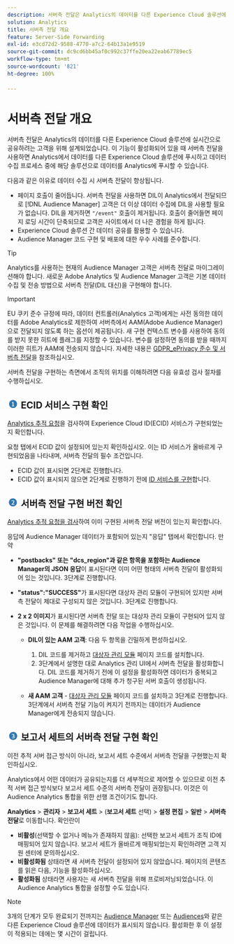 ```yaml
---
description: 서버측 전달은 Analytics의 데이터를 다른 Experience Cloud 솔루션에 실시간으로 공유하려는 고객을 위해 설계되었습니다. 이 기능이 활성화되어 있을 때 서버측 전달을 사용하면 Analytics에서 데이터를 다른 Experience Cloud 솔루션에 푸시하고 데이터 수집 프로세스 중에 해당 솔루션으로 데이터를 Analytics에 푸시할 수 있습니다.
solution: Analytics
title: 서버측 전달 개요
feature: Server-Side Forwarding
exl-id: e3cd72d2-9588-4770-a7c2-64b13a1e9519
source-git-commit: dc9cd6bb45af0c992c37ffe20ea22eab67789ec5
workflow-type: tm+mt
source-wordcount: '821'
ht-degree: 100%

---
```


# 서버측 전달 개요

서버측 전달은 Analytics의 데이터를 다른 Experience Cloud 솔루션에 실시간으로 공유하려는 고객을 위해 설계되었습니다. 이 기능이 활성화되어 있을 때 서버측 전달을 사용하면 Analytics에서 데이터를 다른 Experience Cloud 솔루션에 푸시하고 데이터 수집 프로세스 중에 해당 솔루션으로 데이터를 Analytics에 푸시할 수 있습니다.

다음과 같은 이유로 데이터 수집 시 서버측 전달이 향상됩니다.

* 페이지 호출이 줄어듭니다. 서버측 전달을 사용하면 DIL이 Analytics에서 전달되므로 [!DNL Audience Manager] 고객은 더 이상 데이터 수집에 DIL을 사용할 필요가 없습니다. DIL을 제거하면 `"/event"` 호출이 제거됩니다. 호출이 줄어들면 페이지 로딩 시간이 단축되므로 고객은 사이트에서 더 나은 경험을 하게 됩니다.
* Experience Cloud 솔루션 간 데이터 공유를 활용할 수 있습니다.
* Audience Manager 코드 구현 및 배포에 대한 우수 사례를 준수합니다.

>[!TIP]
>
>Analytics를 사용하는 현재의 Audience Manager 고객은 서버측 전달로 마이그레이션해야 합니다. 새로운 Adobe Analytics 및 Audience Manager 고객은 기본 데이터 수집 및 전송 방법으로 서버측 전달(DIL 대신)을 구현해야 합니다.

>[!IMPORTANT]
>EU 쿠키 준수 규정에 따라, 데이터 컨트롤러(Analytics 고객)에게는 사전 동의한 데이터를 Adobe Analytics로 제한하여 서버측에서 AAM(Adobe Audience Manager)으로 전달되지 않도록 하는 옵션이 제공됩니다. 새 구현 컨텍스트 변수를 사용하여 동의를 받지 못한 히트에 플래그를 지정할 수 있습니다. 변수를 설정하면 동의를 받을 때까지 이러한 히트가 AAM에 전송되지 않습니다. 자세한 내용은 [GDPR_ePrivacy 준수 및 서버측 전달](/help/admin/admin/c-manage-report-suites/c-edit-report-suites/general/c-server-side-forwarding/ssf-gdpr.md)을 참조하십시오.

서버측 전달을 구현하는 측면에서 조직의 위치를 이해하려면 다음 유효성 검사 절차를 수행하십시오.

## ![step1_icon.png 이미지](/help/admin/admin/c-manage-report-suites/c-edit-report-suites/general/c-server-side-forwarding/assets/step1_icon.png) ECID 서비스 구현 확인

[Analytics 추적 요청](https://experienceleague.adobe.com/docs/id-service/using/implementation/test-verify.html)을 검사하여 Experience Cloud ID(ECID) 서비스가 구현되었는지 확인합니다.

요청 탭에서 ECID 값이 설정되어 있는지 확인하십시오. 이는 ID 서비스가 올바르게 구현되었음을 나타내며, 서버측 전달의 필수 조건입니다.

* ECID 값이 표시되면 2단계로 진행합니다.
* ECID 값이 표시되지 않으면 2단계로 진행하기 전에 [ID 서비스를 구현](https://experienceleague.adobe.com/docs/id-service/using/implementation/implementation-guides.html)합니다.

## ![step2_icon.png 이미지](/help/admin/admin/c-manage-report-suites/c-edit-report-suites/general/c-server-side-forwarding/assets/step2_icon.png) 서버측 전달 구현 버전 확인

[Analytics 추적 요청을 검사](/help/admin/admin/c-manage-report-suites/c-edit-report-suites/general/c-server-side-forwarding/ssf-verify.md)하여 이미 구현된 서버측 전달 버전이 있는지 확인합니다.

응답에 Audience Manager 데이터가 포함되어 있는지 &quot;응답&quot; 탭에서 확인합니다. 만약

* **&quot;postbacks&quot; 또는 &quot;dcs_region&quot;과 같은 항목을 포함하는 Audience Manager의 JSON 응답**&#x200B;이 표시된다면 이미 어떤 형태의 서버측 전달이 활성화되어 있는 것입니다. 3단계로 진행합니다.
* **&quot;status&quot;:&quot;SUCCESS&quot;**&#x200B;가 표시된다면 대상자 관리 모듈이 구현되어 있지만 서버측 전달이 제대로 구성되지 않은 것입니다. 3단계로 진행합니다.
* **2 x 2 이미지**&#x200B;가 표시된다면 서버측 전달 또는 대상자 관리 모듈이 구현되어 있지 않은 것입니다. 이 문제를 해결하려면 다음 작업을 수행하십시오.

   * **DIL이 있는 AAM 고객**: 다음 두 항목을 긴밀하게 편성하십시오.

      1. DIL 코드를 제거하고 [대상자 관리 모듈](https://experienceleague.adobe.com/docs/audience-manager/user-guide/implementation-integration-guides/integration-other-solutions/audience-management-module.html) 페이지 코드를 설치합니다.
      1. 3단계에서 설명한 대로 Analytics 관리 UI에서 서버측 전달을 활성화합니다. DIL 코드를 제거하기 전에 이 설정을 활성화하면 데이터가 중복되고 Audience Manager에 대해 추가 청구된 서버 호출이 생성됩니다.
   * **새 AAM 고객** - [대상자 관리 모듈](https://experienceleague.adobe.com/docs/audience-manager/user-guide/implementation-integration-guides/integration-other-solutions/audience-management-module.html) 페이지 코드를 설치하고 3단계로 진행합니다. 3단계에서 서버측 전달 기능이 켜지기 전까지는 데이터가 Audience Manager에게 전송되지 않습니다.


## ![step3_icon.png 이미지](/help/admin/admin/c-manage-report-suites/c-edit-report-suites/general/c-server-side-forwarding/assets/step3_icon.png) 보고서 세트의 서버측 전달 구현 확인

이전 추적 서버 접근 방식이 아니라, 보고서 세트 수준에서 서버측 전달을 구현했는지 확인하십시오.

Analytics에서 어떤 데이터가 공유되는지를 더 세부적으로 제어할 수 있으므로 이전 추적 서버 접근 방식보다 보고서 세트 수준의 서버측 전달이 권장됩니다. 이것은 이 Audience Analytics 통합을 위한 선행 조건이기도 합니다.

**Analytics** > **관리자** > **보고서 세트** > (**보고서 세트** 선택) > **설정 편집** > **일반** > **서버측 전달**&#x200B;로 이동합니다. 확인란이

* **비활성**(선택할 수 없거나 메뉴가 존재하지 않음): 선택한 보고서 세트가 조직 ID에 매핑되어 있지 않습니다. 보고서 세트가 올바르게 매핑되었는지 확인하려면 고객 지원 센터에 문의하십시오.
* **비활성화됨** 상태라면 새 서버측 전달이 설정되어 있지 않았습니다. 페이지의 콘텐츠를 읽은 다음, 기능을 활성화하십시오.
* **활성화됨** 상태라면 사용자는 새 서버측 전달을 위해 프로비저닝되었습니다. 이 Audience Analytics 통합을 설정할 수도 있습니다.

>[!NOTE]
>
>3개의 단계가 모두 완료되기 전까지는 [Audience Manager](https://experienceleague.adobe.com/docs/audience-manager/user-guide/aam-home.html) 또는 [Audiences](https://experienceleague.adobe.com/docs/core-services/interface/audiences/audience-library.html)와 같은 다른 Experience Cloud 솔루션에 데이터가 표시되지 않습니다. 활성화한 후 이 설정이 적용되는 데에는 몇 시간이 걸립니다.
